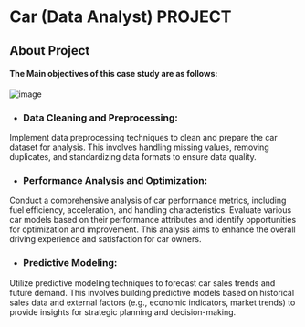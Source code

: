 # Car (Data Analyst) PROJECT
## About Project
#### The Main objectives of this case study are as follows:
![image](https://github.com/VishalMurya/Cars-Data_Analysis-/assets/146605505/7403615a-3a7a-4882-9245-ae7ecd68b165)

* ### Data Cleaning and Preprocessing:

Implement data preprocessing techniques to clean and prepare the car dataset for analysis. This involves handling missing values, removing duplicates, and standardizing data formats to ensure data quality.
* ### Performance Analysis and Optimization:

Conduct a comprehensive analysis of car performance metrics, including fuel efficiency, acceleration, and handling characteristics. Evaluate various car models based on their performance attributes and identify opportunities for optimization and improvement. This analysis aims to enhance the overall driving experience and satisfaction for car owners.

* ### Predictive Modeling:

 Utilize predictive modeling techniques to forecast car sales trends and future demand. This involves building predictive models based on historical sales data and external factors (e.g., economic indicators, market trends) to provide insights for strategic planning and decision-making.

